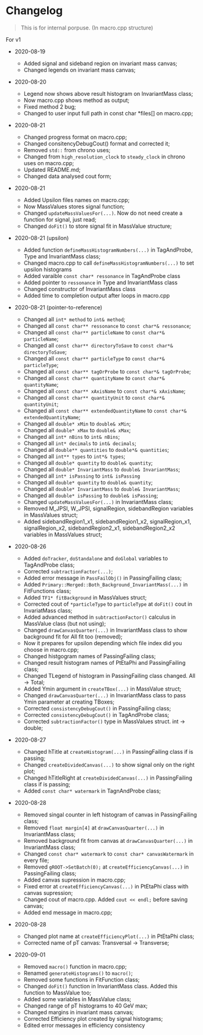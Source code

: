 # Changelog
> This is for internal porpuse. (In macro.cpp structure)

For v1

* 2020-08-19
	* Added signal and sideband region on invariant mass canvas;
	* Changed legends on invariant mass canvas;

* 2020-08-20
	* Legend now shows above result histogram on InvariantMass class;
	* Now macro.cpp shows method as output;
	* Fixed method 2 bug;
	* Changed to user input full path in const char \*files[] on macro.cpp;

* 2020-08-21
	* Changed progress format on macro.cpp;
	* Changed consitencyDebugCout() format and corrected it;
	* Removed `std::` from chrono uses;
	* Changed from `high_resolution_clock` to `steady_clock` in chrono uses on macro.cpp;
	* Updated README.md;
	* Changed data analysed cout form;

* 2020-08-21
	* Added Upsilon files names on macro.cpp;
	* Now MassValues stores signal function;
	* Changed `updateMassValuesFor(...)`. Now do not need create a function for signal, just read;
	* Changed `doFit()` to store signal fit in MassValue structure;

* 2020-08-21 (upsilon)
	* Added function `defineMassHistogramNumbers(...)` in TagAndProbe, Type and InvariantMass class;
	* Changed macro.cpp to call `defineMassHistogramNumbers(...)` to set upsilon histograms
	* Added varaible `const char* ressonance` in TagAndProbe class
	* Added pointer to `ressonance` in Type and InvariantMass class
	* Changed constructor of InvariantMass class
	* Added time to completion output after loops in macro.cpp

* 2020-08-21 (pointer-to-reference)
	* Changed all `int* method` to `int& method`;
	* Changed all `const char** ressonance` to `const char*& ressonance`;
	* Changed all `const char** particleName` to `const char*& particleName`;
	* Changed all `const char** directoryToSave` to `const char*& directoryToSave`;
	* Changed all `const char** particleType` to `const char*& particleType`;
	* Changed all `const char** tagOrProbe` to `const char*& tagOrProbe`;
	* Changed all `const char** quantityName` to `const char*& quantityName`;
	* Changed all `const char** xAxisName` to `const char*& xAxisName`;
	* Changed all `const char** quantityUnit` to `const char*& quantityUnit`;
	* Changed all `const char** extendedQuantityName` to `const char*& extendedQuantityName`;
	* Changed all `double* xMin` to `double& xMin`;
	* Changed all `double* xMax` to `double& xMax`;
	* Changed all `int* nBins` to `int& nBins`;
	* Changed all `int* decimals` to `int& decimals`;
	* Changed all `double** quantities` to `double*& quantities`;
	* Changed all `int** types` to `int*& types`;
	* Changed all `double* quantity` to `double& quantity`;
	* Changed all `double* InvariantMass` to `double& InvariantMass`;
	* Changed all `int* isPassing` to `int& isPassing`
	* Changed all `double* quantity` to `double& quantity`;
	* Changed all `double* InvariantMass` to `double& InvariantMass`;
	* Changed all `double* isPassing` to `double& isPassing`;
	* Changed `updateMassValuesFor(...)` in InvariantMass class;
	* Removed M_JPSI, W_JPSI, signalRegion, sidebandRegion variables in MassValues struct;
	* Added sidebandRegion1_x1, sidebandRegion1_x2, signalRegion_x1, signalRegion_x2, sidebandRegion2_x1, sidebandRegion2_x2 variables in MassValues struct;

* 2020-08-26
	* Added `doTracker`, `doStandalone` and `doGlobal` variables to TagAndProbe class;
	* Corrected `subtractionFactor(...)`;
	* Added error message in `PassFailObj()` in PassingFailing class;
	* Added `Primary::Merged::Both_Background_InvariantMass(...)` in FitFunctions class;
	* Added `TF1* fitBackground` in MassValues struct;
	* Corrected cout of `*particleType` to `particleType` at `doFit()` cout in InvariatMass class;
	* Added advanced method in `subtractionFactor()` calculus in MassValue class (but not using);
	* Changed `drawCanvasQuarter(...)` in InvariantMass class to show background fit for All fit too (removed);
	* Now it prepares for upsilon depending which file index did you choose in macro.cpp;
	* Changed histgogram names of PassingFailing class;
	* Changed result histogram names of PtEtaPhi and PassingFailing class;
	* Changed TLegend of histogram in PassingFailing class changed. All -> Total;
	* Added Ymin argument in `createTBox(...)` in MassValue struct;
	* Changed `drawCanvasQuarter(...)` in InvariantMass class to pass Ymin parameter at creating TBoxes;
	* Corrected `consistencyDebugCout()` in PassingFailing class;
	* Corrected `consistencyDebugCout()` in TagAndProbe class;
	* Corrected `subtractionFactor()` type in MassValues struct. int -> double;

* 2020-08-27
	* Changed hTitle at `createHistogram(...)` in PassingFailing class if is passing;
	* Changed `createDividedCanvas(...)` to show signal only on the right plot;
	* Changed hTitleRight at `createDividedCanvas(...)` in PassingFailing class if is passing;
	* Added `const char* watermark` in TagnAndProbe class;

* 2020-08-28
	* Removed singal counter in left histogram of canvas in PassingFailing class;
	* Removed `float margin[4]` at `drawCanvasQuarter(...)` in InvariantMass class;
	* Removed background fit from canvas at `drawCanvasQuarter(...)` in InvariantMass class;
	* Changed `const char* watermark` to `const char* canvasWatermark` in every file;
	* Removed `gROOT->SetBatch(0);` at `createEfficiencyCanvas(...)` in PassingFailing class;
	* Added canvas supression in macro.cpp;
	* Fixed error at `createEfficiencyCanvas(...)` in PtEtaPhi class with canvas supression;
	* Changed cout of macro.cpp. Added `cout << endl;` before saving canvas;
	* Added end message in macro.cpp;

* 2020-08-28
	* Changed plot name at `createEfficiencyPlot(...)` in PtEtaPhi class;
	* Corrected name of pT canvas: Transversal -> Transverse;

* 2020-09-01
	* Removed `macro()` function in macro.cpp;
	* Renamed `generateHistograms()` to `macro()`;
	* Removed some functions in FitFunction class;
	* Changed `doFit()` function in InvariantMass class. Added this function to MassValue too;
	* Added some variables in MassValue class; 
	* Changed range of pT histograms to 40 GeV max;
	* Changed margins in invariant mass canvas;
	* Corrected Efficiency plot created by signal histograms;
	* Edited error messages in efficiency consistency